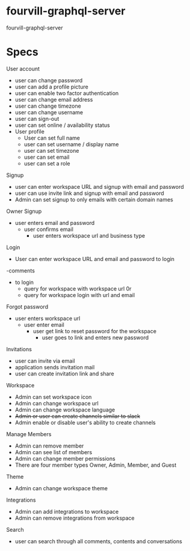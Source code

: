 # fourvill-graphql-server
fourvill-graphql-server



# Specs

User account

- user can change password
- user can add a profile picture
- user can enable two factor authentication
- user can change email address
- user can change timezone
- user can change username
- user can sign-out
- user can set online / availability status
- User profile
    - User can set full name
    - user can set username / display name
    - user can set timezone
    - user can set email
    - user can set a role

Signup

- user can enter workspace URL and signup with email and password
- user can use invite link and signup with email and password
- Admin can set signup to only emails with certain domain names

Owner Signup

- user enters email and password
    - user confirms email
        - user enters workspace url and business type

Login

- User can enter workspace URL and email and password to login

-comments 
 - to login
    - query for workspace with workspace url
    0r
    - query for workspace login with url and email


Forgot password

- user enters workspace url
    - user enter email
        - user get link to reset password for the workspace
            - user goes to link and enters new password

Invitations

- user can invite via email
- application sends invitation mail
- user can create invitation link and share

Workspace

- Admin can set workspace icon
- Admin can change workspace url
- Admin can change workspace language
- ~~Admin or user can create channels similar to slack~~
- Admin enable or disable user's ability to create channels

Manage Members

- Admin can remove member
- Admin can see list of members
- Admin can change member permissions
- There are four member types Owner, Admin, Member, and Guest

Theme

- Admin can change workspace theme

Integrations

- Admin can add integrations to workspace
- Admin can remove integrations from workspace

Search

- user can search through all comments, contents and conversations